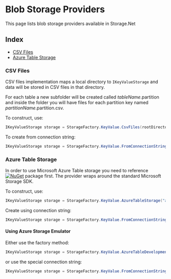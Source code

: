 # Blob Storage Providers

This page lists blob storage providers available in Storage.Net

## Index

- [CSV Files](#icsv-files)
- [Azure Table Storage](#azure-table-storage)

### CSV Files

CSV files implementation maps a local directory to `IKeyValueStorage` and data will be stored in CSV files in that directory. 

For each table a new subfolder will be created called *tableName*.partition and inside the folder you will have files for each partition key named *partitionName*.partition.csv.

To construct, use:

```csharp
IKeyValueStorage storage = StorageFactory.KeyValue.CsvFiles(rootDirectory);
```

To create from connection string:

```csharp
IKeyValueStorage storage = StorageFactory.KeyValue.FromConnectionString("disk://path=rootDirectoryPath");
```

### Azure Table Storage

In order to use Microsoft Azure Table storage you need to reference [![NuGet](https://img.shields.io/nuget/v/Storage.Net.Microsoft.Azure.Storage.svg)](https://www.nuget.org/packages/Storage.Net.Microsoft.Azure.Storage/) package first. The provider wraps around the standard Microsoft Storage SDK.

To construct, use:

```csharp
IKeyValueStorage storage = StorageFactory.KeyValue.AzureTableStorage("account_name", "account_key");
```

Create using connection string:

```csharp
IKeyValueStorage storage = StorageFactory.KeyValue.FromConnectionString("azure.tables://account=account_name;key=storage_key");
```

#### Using Azure Storage Emulator

Either use the factory method:

```csharp
IKeyValueStorage storage = StorageFactory.KeyValue.AzureTableDevelopmentStorage();
```

or use the special connection string:

```csharp
IKeyValueStorage storage = StorageFactory.KeyValue.FromConnectionString("azure.tables://development=true");
```